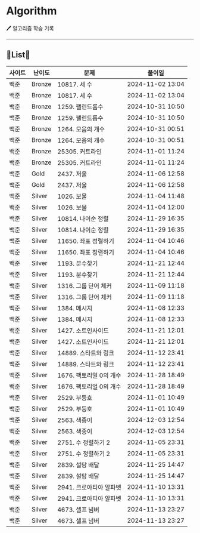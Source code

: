 # Algorithm
🖊️ 알고리즘 학습 기록

---
## 📑List📑

| 사이트 | 난이도 | 문제 | 풀이일 |
| --- | --- | --- | --- |
| 백준 | Bronze | 10817. 세 수 | 2024-11-02 13:04 |
| 백준 | Bronze | 10817. 세 수 | 2024-11-02 13:04 |
| 백준 | Bronze | 1259. 팰린드롬수 | 2024-10-31 10:50 |
| 백준 | Bronze | 1259. 팰린드롬수 | 2024-10-31 10:50 |
| 백준 | Bronze | 1264. 모음의 개수 | 2024-10-31 00:51 |
| 백준 | Bronze | 1264. 모음의 개수 | 2024-10-31 00:51 |
| 백준 | Bronze | 25305. 커트라인 | 2024-11-01 11:24 |
| 백준 | Bronze | 25305. 커트라인 | 2024-11-01 11:24 |
| 백준 | Gold | 2437. 저울 | 2024-11-06 12:58 |
| 백준 | Gold | 2437. 저울 | 2024-11-06 12:58 |
| 백준 | Silver | 1026. 보물 | 2024-11-04 11:48 |
| 백준 | Silver | 1026. 보물 | 2024-11-04 12:00 |
| 백준 | Silver | 10814. 나이순 정렬 | 2024-11-29 16:35 |
| 백준 | Silver | 10814. 나이순 정렬 | 2024-11-29 16:35 |
| 백준 | Silver | 11650. 좌표 정렬하기 | 2024-11-04 10:46 |
| 백준 | Silver | 11650. 좌표 정렬하기 | 2024-11-04 10:46 |
| 백준 | Silver | 1193. 분수찾기 | 2024-11-21 12:44 |
| 백준 | Silver | 1193. 분수찾기 | 2024-11-21 12:44 |
| 백준 | Silver | 1316. 그룹 단어 체커 | 2024-11-09 11:18 |
| 백준 | Silver | 1316. 그룹 단어 체커 | 2024-11-09 11:18 |
| 백준 | Silver | 1384. 메시지 | 2024-11-08 12:33 |
| 백준 | Silver | 1384. 메시지 | 2024-11-08 12:33 |
| 백준 | Silver | 1427. 소트인사이드 | 2024-11-21 12:01 |
| 백준 | Silver | 1427. 소트인사이드 | 2024-11-21 12:01 |
| 백준 | Silver | 14889. 스타트와 링크 | 2024-11-12 23:41 |
| 백준 | Silver | 14889. 스타트와 링크 | 2024-11-12 23:41 |
| 백준 | Silver | 1676. 팩토리얼 0의 개수 | 2024-11-28 18:49 |
| 백준 | Silver | 1676. 팩토리얼 0의 개수 | 2024-11-28 18:49 |
| 백준 | Silver | 2529. 부등호 | 2024-11-01 10:49 |
| 백준 | Silver | 2529. 부등호 | 2024-11-01 10:49 |
| 백준 | Silver | 2563. 색종이 | 2024-12-03 12:54 |
| 백준 | Silver | 2563. 색종이 | 2024-12-03 12:54 |
| 백준 | Silver | 2751. 수 정렬하기 2 | 2024-11-05 23:31 |
| 백준 | Silver | 2751. 수 정렬하기 2 | 2024-11-05 23:31 |
| 백준 | Silver | 2839. 설탕 배달 | 2024-11-25 14:47 |
| 백준 | Silver | 2839. 설탕 배달 | 2024-11-25 14:47 |
| 백준 | Silver | 2941. 크로아티아 알파벳 | 2024-11-10 13:31 |
| 백준 | Silver | 2941. 크로아티아 알파벳 | 2024-11-10 13:31 |
| 백준 | Silver | 4673. 셀프 넘버 | 2024-11-13 23:27 |
| 백준 | Silver | 4673. 셀프 넘버 | 2024-11-13 23:27 |
